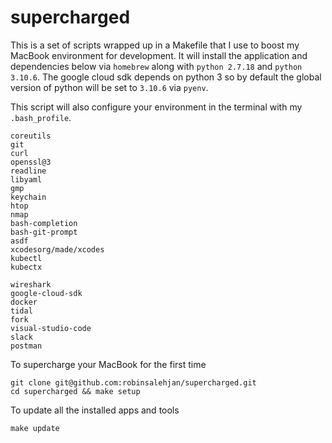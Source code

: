 # supercharged
This is a set of scripts wrapped up in a Makefile that I use to boost my MacBook environment for development. It will install the application and dependencies below via `homebrew` along with `python 2.7.18` and `python 3.10.6`. The google cloud sdk depends on python 3 so by default the global version of python will be set to `3.10.6` via `pyenv`.

This script will also configure your environment in the terminal with my `.bash_profile`.

```
coreutils
git
curl
openssl@3
readline
libyaml
gmp
keychain
htop
nmap
bash-completion
bash-git-prompt
asdf
xcodesorg/made/xcodes
kubectl
kubectx

wireshark
google-cloud-sdk
docker
tidal
fork
visual-studio-code
slack
postman
```

To supercharge your MacBook for the first time
```
git clone git@github.com:robinsalehjan/supercharged.git
cd supercharged && make setup
```

To update all the installed apps and tools
```
make update
```
